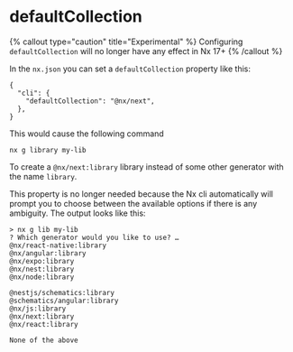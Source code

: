 # defaultCollection

{% callout type="caution" title="Experimental" %}
Configuring `defaultCollection` will no longer have any effect in Nx 17+
{% /callout %}

In the `nx.json` you can set a `defaultCollection` property like this:

```jsonc
{
  "cli": {
    "defaultCollection": "@nx/next",
  },
}
```

This would cause the following command

```shell
nx g library my-lib
```

To create a `@nx/next:library` library instead of some other generator with the name `library`.

This property is no longer needed because the Nx cli automatically will prompt you to choose between the available options if there is any ambiguity. The output looks like this:

```shell
> nx g lib my-lib
? Which generator would you like to use? …
@nx/react-native:library
@nx/angular:library
@nx/expo:library
@nx/nest:library
@nx/node:library

@nestjs/schematics:library
@schematics/angular:library
@nx/js:library
@nx/next:library
@nx/react:library

None of the above
```

